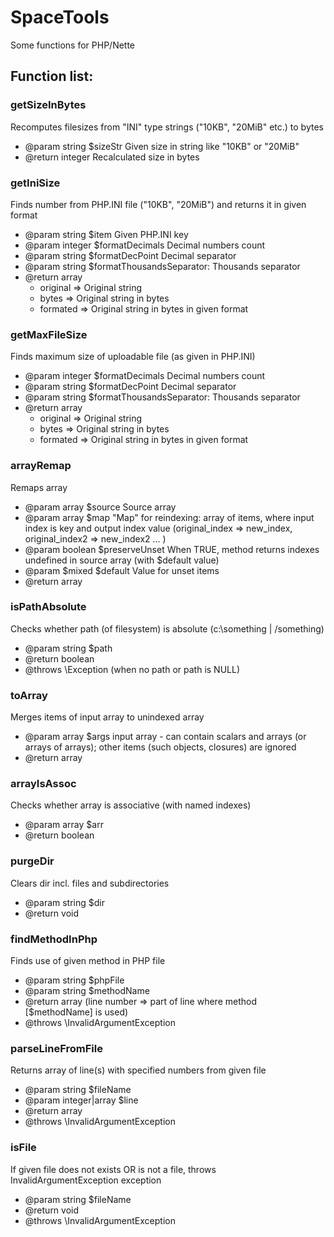 # SpaceTools

Some functions for PHP/Nette


## Function list:

### getSizeInBytes

Recomputes filesizes from "INI" type strings ("10KB", "20MiB" etc.) to bytes
* @param string $sizeStr Given size in string like "10KB" or "20MiB"
* @return integer Recalculated size in bytes



### getIniSize

Finds number from PHP.INI file ("10KB", "20MiB") and returns it in given format
* @param string $item Given PHP.INI key
* @param integer $formatDecimals Decimal numbers count
* @param string $formatDecPoint Decimal separator
* @param string $formatThousandsSeparator: Thousands separator
* @return array
  - original => Original string
  - bytes    => Original string in bytes
  - formated => Original string in bytes in given format



### getMaxFileSize

Finds maximum size of uploadable file (as given in PHP.INI)
* @param integer $formatDecimals Decimal numbers count
* @param string $formatDecPoint Decimal separator
* @param string $formatThousandsSeparator: Thousands separator
* @return array
  - original => Original string
  - bytes    => Original string in bytes
  - formated => Original string in bytes in given format


### arrayRemap

Remaps array
* @param array $source Source array
* @param array $map "Map" for reindexing: array of items, where input index is key and output index value (original_index => new_index, original_index2 => new_index2 ... )
* @param boolean $preserveUnset When TRUE, method returns indexes undefined in source array (with $default value)
* @param $mixed $default Value for unset items
* @return array



### isPathAbsolute

Checks whether path (of filesystem) is absolute (c:\something | /something)
* @param string $path
* @return boolean
* @throws \Exception (when no path or path is NULL)



### toArray

Merges items of input array to unindexed array
* @param array $args input array - can contain scalars and arrays (or arrays of arrays); other items (such objects, closures) are ignored
* @return array


### arrayIsAssoc

Checks whether array is associative (with named indexes)
* @param array $arr
* @return boolean


### purgeDir

Clears dir incl. files and subdirectories
* @param string $dir
* @return void


### findMethodInPhp

Finds use of given method in PHP file
* @param string $phpFile
* @param string $methodName
* @return array (line number => part of line where method [$methodName] is used)
* @throws \InvalidArgumentException


### parseLineFromFile

Returns array of line(s) with specified numbers from given file
* @param string $fileName
* @param integer|array $line
* @return array
* @throws \InvalidArgumentException


### isFile
If given file does not exists OR is not a file, throws InvalidArgumentException exception
* @param string $fileName
* @return void
* @throws \InvalidArgumentException
